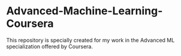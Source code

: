 # Advanced-Machine-Learning-Coursera
This repository is specially created for my work in the Advanced ML specialization offered by Coursera.
